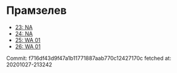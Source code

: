 # Прамзелев
- [23: NA](23.md)
- [24: NA](24.md)
- [25: WA 01](25.md)
- [26: WA 01](26.md)

Commit: f716df43d9f47a1b11771887aab770c12427170c
 fetched at: 20201027-213242
